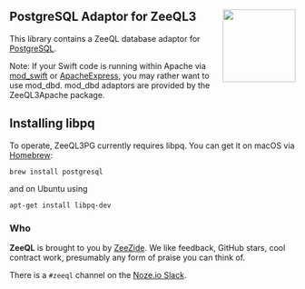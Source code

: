 <h2>PostgreSQL Adaptor for ZeeQL3
  <img src="http://zeezide.com/img/ZeeQLIcon1024-QL.svg"
       align="right" width="128" height="128" />
</h2>

This library contains a ZeeQL database adaptor for
[PostgreSQL](https://www.postgresql.org).

Note: If your Swift code is running within Apache via
[mod_swift](http://mod-swift.org)
or
[ApacheExpress](http://apacheexpress.io/),
you may rather want to use mod_dbd.
mod_dbd adaptors are provided by the
ZeeQL3Apache
package.


## Installing libpq

To operate, ZeeQL3PG currently requires libpq. You can get it on macOS via
[Homebrew](https://brew.sh):

    brew install postgresql

and on Ubuntu using

    apt-get install libpq-dev

### Who

**ZeeQL** is brought to you by
[ZeeZide](http://zeezide.de).
We like feedback, GitHub stars, cool contract work,
presumably any form of praise you can think of.

There is a `#zeeql` channel on the [Noze.io Slack](http://slack.noze.io).
